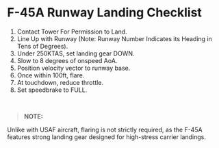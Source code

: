 # F-45A Runway Landing Checklist

1. Contact Tower For Permission to Land.
2. Line Up with Runway (Note: Runway Number Indicates its Heading in Tens of Degrees).
3. Under 250KTAS, set landing gear DOWN.
4. Slow to 8 degrees of onspeed AoA.
5. Position velocity vector to runway base.
6. Once within 100ft, flare.
7. At touchdown, reduce throttle.
8. Set speedbrake to FULL.

<br>

> **NOTE:**

<div class="border-s-4 border-green-500 ps-4 mb-5">
    Unlike with USAF aircraft, flaring is not strictly required, as the F-45A features strong landing gear designed for high-stress carrier landings.
</div>

<br>
